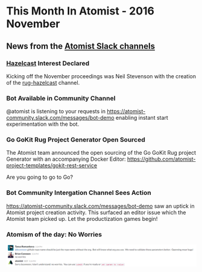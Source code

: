 # This Month In Atomist - 2016 November

## News from the [Atomist Slack channels](https://atomist-community.slack.com)

### [Hazelcast](https://en.wikipedia.org/wiki/Hazelcast) Interest Declared

Kicking off the November proceedings was Neil Stevenson with the creation of the [rug-hazelcast](https://atomist-community.slack.com/messages/rug-hazelcast) channel.

### Bot Available in Community Channel

@atomist is listening to your requests in https://atomist-community.slack.com/messages/bot-demo enabling instant start experimentation with the bot.

### Go GoKit Rug Project Generator Open Sourced

The Atomist team announced the open sourcing of the  Go GoKit Rug project Generator with an accompanying Docker Editor: https://github.com/atomist-project-templates/gokit-rest-service

Are you going to go to Go?

### Bot Community Intergation Channel Sees Action

https://atomist-community.slack.com/messages/bot-demo saw an uptick in Atomist project creation activity. This surfaced an editor issue which the Atomist team picked up. Let the productization games begin!

### Atomism of the day: No Worries

![Atomism of the day](atomism-of-the-day-1.png)
